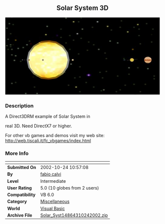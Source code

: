 ﻿<div align="center">

## Solar System 3D

<img src="PIC20021024749397106.jpg">
</div>

### Description

A Direct3DRM example of Solar System in

real 3D. Need DirectX7 or higher.

For other vb games and demos visit my web site: http://web.tiscali.it/fc_vbgames/index.html
 
### More Info
 


<span>             |<span>
---                |---
**Submitted On**   |2002-10-24 10:57:08
**By**             |[fabio calvi](https://github.com/Planet-Source-Code/PSCIndex/blob/master/ByAuthor/fabio-calvi.md)
**Level**          |Intermediate
**User Rating**    |5.0 (10 globes from 2 users)
**Compatibility**  |VB 6\.0
**Category**       |[Miscellaneous](https://github.com/Planet-Source-Code/PSCIndex/blob/master/ByCategory/miscellaneous__1-1.md)
**World**          |[Visual Basic](https://github.com/Planet-Source-Code/PSCIndex/blob/master/ByWorld/visual-basic.md)
**Archive File**   |[Solar\_Syst14864310242002\.zip](https://github.com/Planet-Source-Code/fabio-calvi-solar-system-3d__1-40113/archive/master.zip)








